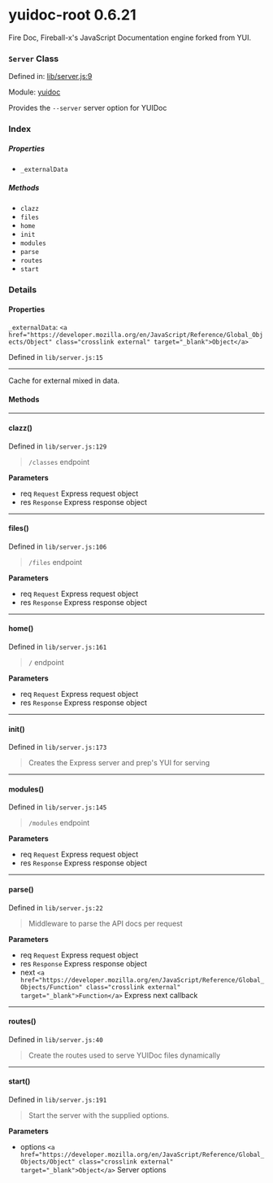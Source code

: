 
# yuidoc-root 0.6.21

Fire Doc, Fireball-x&#x27;s JavaScript Documentation engine forked from YUI.

### `Server` Class


Defined in: [lib/server.js:9](../files/lib/server.js.js)

Module: [yuidoc](../modules/yuidoc.md)




Provides the `--server` server option for YUIDoc

### Index

##### Properties

  - `_externalData`



##### Methods


  - `clazz`
  - `files`
  - `home`
  - `init`
  - `modules`
  - `parse`
  - `routes`
  - `start`





### Details


#### Properties


`_externalData`: `<a href="https://developer.mozilla.org/en/JavaScript/Reference/Global_Objects/Object" class="crosslink external" target="_blank">Object</a>`

Defined in `lib/server.js:15`



---------------------

Cache for external mixed in data.







<!-- Method Block -->
#### Methods



--------------------------
#### clazz() 

Defined in `lib/server.js:129`



> `/classes` endpoint

**Parameters**
- req `Request` Express request object
- res `Response` Express response object



--------------------------
#### files() 

Defined in `lib/server.js:106`



> `/files` endpoint

**Parameters**
- req `Request` Express request object
- res `Response` Express response object



--------------------------
#### home() 

Defined in `lib/server.js:161`



> `/` endpoint

**Parameters**
- req `Request` Express request object
- res `Response` Express response object



--------------------------
#### init() 

Defined in `lib/server.js:173`



> Creates the Express server and prep's YUI for serving




--------------------------
#### modules() 

Defined in `lib/server.js:145`



> `/modules` endpoint

**Parameters**
- req `Request` Express request object
- res `Response` Express response object



--------------------------
#### parse() 

Defined in `lib/server.js:22`



> Middleware to parse the API docs per request

**Parameters**
- req `Request` Express request object
- res `Response` Express response object
- next `<a href="https://developer.mozilla.org/en/JavaScript/Reference/Global_Objects/Function" class="crosslink external" target="_blank">Function</a>` Express next callback



--------------------------
#### routes() 

Defined in `lib/server.js:40`



> Create the routes used to serve YUIDoc files dynamically




--------------------------
#### start() 

Defined in `lib/server.js:191`



> Start the server with the supplied options.

**Parameters**
- options `<a href="https://developer.mozilla.org/en/JavaScript/Reference/Global_Objects/Object" class="crosslink external" target="_blank">Object</a>` Server options




